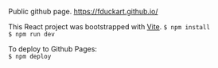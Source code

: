 Public github page. https://fduckart.github.io/

This React project was bootstrapped with [Vite](https://vitejs.dev/).
`$ npm install`<br/>
`$ npm run dev`<br/>

To deploy to Github Pages:<br/>
`$ npm deploy`<br/>
